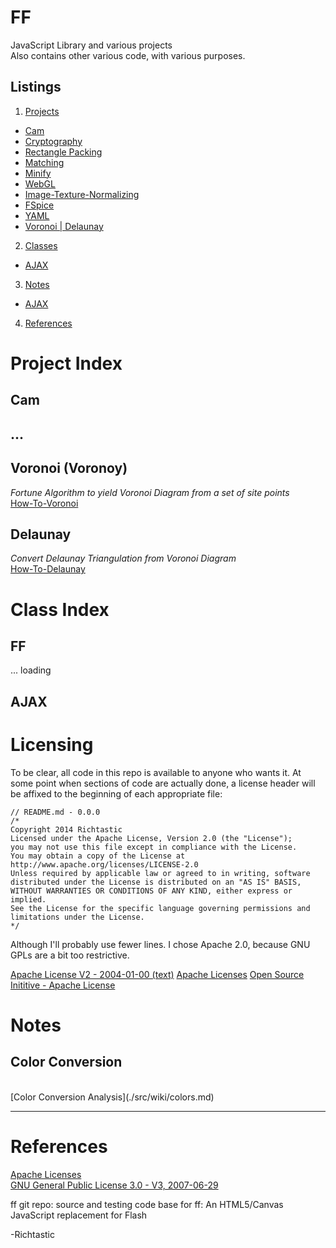 # FF #

JavaScript Library and various projects
<br/>
Also contains other various code, with various purposes.

## Listings ##

1. [Projects](#PROJECTS)
  * [Cam](#PROJECT_CAM)
  * [Cryptography](#)
  * [Rectangle Packing](#)
  * [Matching](#)
  * [Minify](#)
  * [WebGL](#)
  * [Image-Texture-Normalizing](#)
  * [FSpice](#)
  * [YAML](#)
  * [Voronoi | Delaunay](#PROJECT_VORONOI)
2. [Classes](#CLASSES)
  * [AJAX](#CLASS_AJAX)
3. [Notes](#NOTES)
  * [AJAX](#NOTES_COLORS)
4. [References](#REFERENCES)

<a name="PROJECTS"></a>
# Project Index #

<a name="PROJECT_CAM"></a>
## Cam
## ...

<a name="PROJECT_VORONOI"></a>
## Voronoi (Voronoy)
*Fortune Algorithm to yield Voronoi Diagram from a set of site points*
<br/>
[How-To-Voronoi](./src/voronoi/wiki/index.md)


## Delaunay
*Convert Delaunay Triangulation from Voronoi Diagram*
<br/>
[How-To-Delaunay](./src/voronoi/wiki/index.md#DELAUNAY)


<a name="CLASSES"></a>
# Class Index #


<a name="CLASS_FF"></a>
## FF
... loading

<a name="CLASS_AJAX"></a>
## AJAX



<a name="LICENSING"></a>
# Licensing #
To be clear, all code in this repo is available to anyone who wants it. At some point when sections of code are actually done, a license header will be affixed to the beginning of each appropriate file:
```text
// README.md - 0.0.0
/*
Copyright 2014 Richtastic
Licensed under the Apache License, Version 2.0 (the "License");
you may not use this file except in compliance with the License.
You may obtain a copy of the License at
http://www.apache.org/licenses/LICENSE-2.0
Unless required by applicable law or agreed to in writing, software
distributed under the License is distributed on an "AS IS" BASIS,
WITHOUT WARRANTIES OR CONDITIONS OF ANY KIND, either express or implied.
See the License for the specific language governing permissions and
limitations under the License.
*/
```
Although I'll probably use fewer lines. I chose Apache 2.0, because GNU GPLs are a bit too restrictive.

[Apache License V2 - 2004-01-00 (text)](http://www.apache.org/licenses/LICENSE-2.0.txt)
[Apache Licenses](http://www.apache.org/licenses/)
[Open Source Inititive - Apache License](http://opensource.org/licenses/Apache-2.0)


<a name="NOTES"></a>
# Notes


<a name="NOTES_COLOR"></a>
## Color Conversion
<br/>
[Color Conversion Analysis](./src/wiki/colors.md)



---

<a name="REFERENCES"></a>
# References #

[Apache Licenses](http://www.apache.org/licenses/)
<br/>
[GNU General Public License 3.0 - V3, 2007-06-29](http://opensource.org/licenses/GPL-3.0)
<br/>

ff git repo:
source and testing code base for ff: An HTML5/Canvas JavaScript replacement for Flash

-Richtastic



